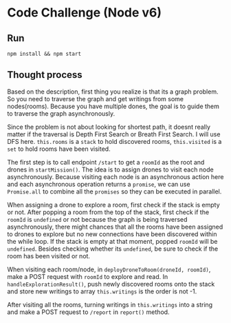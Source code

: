 # Code Challenge (Node v6)

## Run

```
npm install && npm start
```

## Thought process

Based on the description, first thing you realize is that its a graph problem. So you need to traverse the graph and get writings from some nodes(rooms). Because you have multiple dones, the goal is to guide them to traverse the graph asynchronously.

Since the problem is not about looking for shortest path, it doesnt really matter if the traversal is Depth First Search or Breath First Search. I will use DFS here. `this.rooms` is a `stack` to hold discovered rooms, `this.visited` is a `set` to hold rooms have been visited.

The first step is to call endpoint `/start` to get a `roomId` as the root and drones in `startMission()`. The idea is to assign drones to visit each node asynchronously. Because visiting each node is an asynchronous action here and each asynchronous operation returns a `promise`, we can use `Promise.all` to combine all the `promises` so they can be executed in parallel.

When assigning a drone to explore a room, first check if the stack is empty or not. After popping a room from the top of the stack, first check if the `roomId` is `undefined` or not because the graph is being traversed asynchronously, there might chances that all the rooms have been assigned to drones to explore but no new connections have been discovered within the while loop. If the stack is empty at that moment, popped `roomId` will be `undefined`. Besides checking whether its `undefined`, be sure to check if the room has been visited or not.

When visiting each room/node, in `deployDroneToRoom(droneId, roomId)`, make a POST request with `roomId` to explore and read. In `handleExplorationResult()`, push newly discovered rooms onto the stack and store new writings to array `this.writings` is the order is not -1.

After visiting all the rooms, turning writings in `this.writings` into a string and make a POST request to `/report` in `report()` method.

